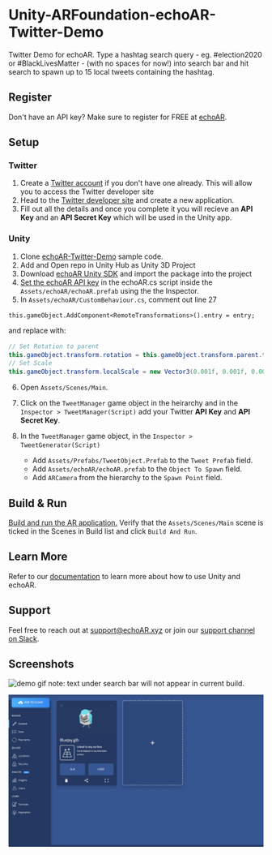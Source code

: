 # Unity-ARFoundation-echoAR-Twitter-Demo
Twitter Demo for echoAR.  Type a hashtag search query - eg. #election2020 or #BlackLivesMatter - (with no spaces for now!) into search bar and hit search to spawn up to 15 local tweets containing the hashtag. 

## Register
Don't have an API key? Make sure to register for FREE at [echoAR](https://www.echoar.xyz/).


## Setup
### Twitter
1. Create a [Twitter account](www.twitter.com) if you don't have one already. This will allow you to access the Twitter developer site
2. Head to the [Twitter developer site](apps.twitter.com) and create a new application.
3. Fill out all the details and once you complete it you will recieve an **API Key** and an **API Secret Key** which will be used in the Unity app.

### Unity
1. Clone [echoAR-Twitter-Demo](https://github.com/echoARxyz/Unity-ARFoundation-echoAR) sample code.
2. Add and Open repo in Unity Hub as Unity 3D Project
3. Download [echoAR Unity SDK](https://bit.ly/echoARUnitySDKDownload) and import the package into the project
4. [Set the echoAR API key](https://docs.echoar.xyz/unity/using-the-sdk) in the echoAR.cs script inside the ```Assets/echoAR/echoAR.prefab``` using the the Inspector.
5. In ```Assets/echoAR/CustomBehaviour.cs```, comment out line 27 
```
this.gameObject.AddComponent<RemoteTransformations>().entry = entry;
```
and replace with:
```c#
// Set Rotation to parent
this.gameObject.transform.rotation = this.gameObject.transform.parent.transform.rotation;
// Set Scale
this.gameObject.transform.localScale = new Vector3(0.001f, 0.001f, 0.001f);
```
6. Open ```Assets/Scenes/Main```.
7. Click on the ```TweetManager``` game object in the heirarchy and in the ```Inspector > TweetManager(Script)``` add your Twitter **API Key** and **API Secret Key**.
8. In the ```TweetManager``` game object, in the ```Inspector > TweetGenerator(Script)``` 

   * Add ```Assets/Prefabs/TweetObject.Prefab``` to the ```Tweet Prefab``` field.
   * Add ```Assets/echoAR/echoAR.prefab``` to the ```Object To Spawn``` field.
   * Add ```ARCamera``` from the hierarchy to the ```Spawn Point``` field.

## Build & Run
[Build and run the AR application.](https://docs.echoar.xyz/unity/adding-ar-capabilities#4-build-and-run-the-ar-application) Verify that the ```Assets/Scenes/Main``` scene is ticked in the Scenes in Build list and click ```Build And Run```.

## Learn More
Refer to our [documentation](https://docs.echoar.xyz/unity/) to learn more about how to use Unity and echoAR.

## Support
Feel free to reach out at [support@echoAR.xyz](support@echoAR.xyz) or join our [support channel on Slack](https://join.slack.com/t/echoar/shared_invite/enQtNTg4NjI5NjM3OTc1LWU1M2M2MTNlNTM3NGY1YTUxYmY3ZDNjNTc3YjA5M2QyNGZiOTgzMjVmZWZmZmFjNGJjYTcxZjhhNzk3YjNhNjE).

## Screenshots
![demo gif](Images/Twitter.gif)
note: text under search bar will not appear in current build.

![demo Screenshot](Images/echoArGrab.png)
